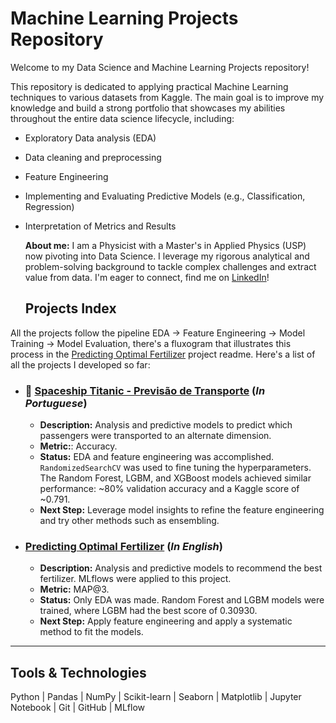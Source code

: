 # Machine Learning Projects Repository

Welcome to my Data Science and Machine Learning Projects repository!

This repository is dedicated to applying practical Machine Learning techniques to various datasets from Kaggle. The main goal is to improve my knowledge and build a strong portfolio that showcases my abilities throughout the entire data science lifecycle, including:

* Exploratory Data analysis (EDA)
* Data cleaning and preprocessing
* Feature Engineering
* Implementing and Evaluating Predictive Models (e.g., Classification, Regression)
* Interpretation of Metrics and Results

  **About me:** I am a Physicist with a Master's in Applied Physics (USP) now pivoting into Data Science. I leverage my rigorous analytical and problem-solving background to tackle complex challenges and extract value from data. I'm eager to connect, find me on [LinkedIn](https://www.linkedin.com/in/maur%C3%ADcio-estradiote-2096ab9b/)!

  ## Projects Index

All the projects follow the pipeline EDA -> Feature Engineering -> Model Training -> Model Evaluation, there's a fluxogram that illustrates this process in the [Predicting Optimal Fertilizer](./Predicting-Optimal-Fertilizers/) project readme. Here's a list of all the projects I developed so far:

* ### 🚀 [Spaceship Titanic - Previsão de Transporte](./spaceship-titanic/) (*In Portuguese*)
    * **Description:** Analysis and predictive models to predict which passengers were transported to an alternate dimension.
    * **Metric:**: Accuracy.
    * **Status:** EDA and feature engineering was accomplished. `RandomizedSearchCV` was used to fine tuning the hyperparameters. The Random Forest, LGBM, and XGBoost models achieved similar performance: ~80% validation accuracy and a Kaggle score of ~0.791.
    * **Next Step:** Leverage model insights to refine the feature engineering and try other methods such as ensembling.
* ### [Predicting Optimal Fertilizer](./Predicting-Optimal-Fertilizers/) (*In English*)
    * **Description:** Analysis and predictive models to recommend the best fertilizer. MLflows were applied to this project.
    * **Metric:** MAP@3.
    * **Status:** Only EDA was made. Random Forest and LGBM models were trained, where LGBM had the best score of 0.30930.
    * **Next Step:** Apply feature engineering and apply a systematic method to fit the models. 

---

## Tools & Technologies

Python | Pandas | NumPy | Scikit-learn | Seaborn | Matplotlib | Jupyter Notebook | Git | GitHub | MLflow
